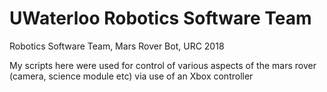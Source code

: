# UWaterloo Robotics Software Team 

Robotics Software Team, Mars Rover Bot, URC 2018

My scripts here were used for control of various aspects of the mars rover (camera, science module etc) via use of an Xbox controller
